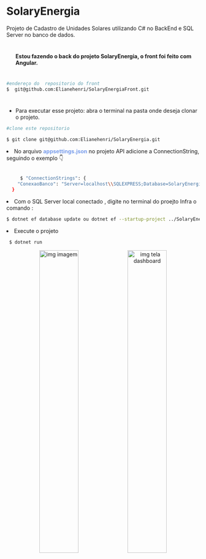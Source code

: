 # SolaryEnergia     

Projeto de Cadastro de Unidades Solares utilizando  C# no BackEnd e SQL Server no banco de dados.
#

<ul>
 <h4>Estou fazendo o back do projeto SolaryEnergia, o front foi feito com Angular.</4>
</ul>


#
 ```` bash 
 #endereço do  repositorio do front
 $  git@github.com:Elianehenri/SolaryEnergiaFront.git 
 ````
 
#
<ul>
<li>Para executar esse projeto: 
         abra o terminal na pasta onde deseja clonar o projeto.</li>
</ul>

```` bash
#clone este repositorio

$ git clone git@github.com:Elianehenri/SolaryEnergia.git 
````
<li>No arquivo <b style="color:#7b9eeb">appsettings.json</b> no projeto API adicione 
a ConnectionString, seguindo o exemplo 👇</li><br>
         
```` bash
     $ "ConnectionStrings": {
    "ConexaoBanco": "Server=localhost\\SQLEXPRESS;Database=SolaryEnergia;Trusted_Connection=True;"
  }
 ````

  <li> Com o SQL Server local conectado , digite no terminal do proejto Infra o comando :</li>
 
   ```bash
   $ dotnet ef database update ou dotnet ef --startup-project ../SolaryEnergia.API/ database update
  ``` 
  <li>Execute o projeto<code></code></li>
  
   ```bash  
    $ dotnet run 
   ```
   
<div align="center" width="100%">
<img class="logo-nav" height="45%" width="45%" src="src/master/imagem.png" alt="img imagem">
<img class="logo-nav" height="45%" width="45%" src="src/assets/imagens/tela_dashboard.png" alt="img tela dashboard">
 </div>


